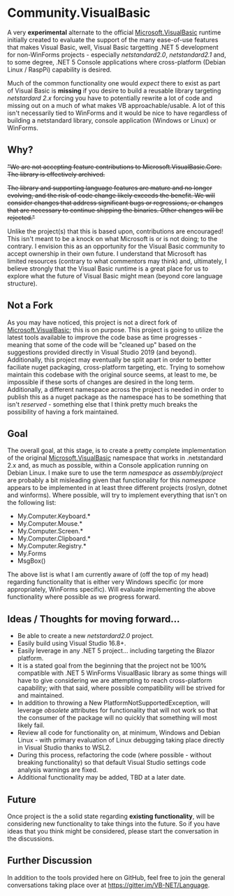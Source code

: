 # Community.VisualBasic

A very **experimental** alternate to the official [Microsoft.VisualBasic](https://github.com/dotnet/runtime/tree/master/src/libraries/Microsoft.VisualBasic.Core) runtime initially created to evaluate the support of the many ease-of-use features that makes Visual Basic, well, Visual Basic targetting .NET 5 development for non-WinForms projects - especially *netstandard2.0*, *netstandard2.1* and, to some degree, .NET 5 Console applications where cross-platform (Debian Linux / RaspPi) capability is desired.

Much of the common functionality one would *expect* there to exist as part of Visual Basic is **missing** if you desire to build a reusable library targeting *netstardard 2.x* forcing you have to potentially rewrite a lot of code and missing out on a much of what makes VB approachable/usable.  A lot of this isn't necessarily tied to WinForms and it would be nice to have regardless of building a netstandard library, console application (Windows or Linux) or WinForms.

## Why?

~~"We are not accepting feature contributions to Microsoft.VisualBasic.Core. The library is effectively archived.~~

~~The library and supporting language features are mature and no longer evolving, and the risk of code change likely exceeds the benefit. We will consider changes that address significant bugs or regressions, or changes that are necessary to continue shipping the binaries. Other changes will be rejected."~~

Unlike the project(s) that this is based upon, contributions are encouraged!  This isn't meant to be a knock on what Microsoft is or is not doing; to the contrary.  I envision this as an opportunity for the Visual Basic community to accept ownership in their own future.  I understand that Microsoft has limited resources (contrary to what commentors may think) and, ultimately, I believe strongly that the Visual Basic runtime is a great place for us to explore what the future of Visual Basic might mean (beyond core language structure).

## Not a Fork

As you may have noticed, this project is not a direct fork of [Microsoft.VisualBasic](https://github.com/dotnet/runtime/tree/master/src/libraries/Microsoft.VisualBasic.Core); this is on purpose.  This project is going to utilize the latest tools available to improve the code base as time progresses - meaning that some of the code will be "cleaned up" based on the suggestions provided directly in Visual Studio 2019 (and beyond).  Additionally, this project may eventually be split apart in order to better faciliate nuget packaging, cross-platform targeting, etc.  Trying to somehow maintain this codebase with the original source seems, at least to me, be impossible if these sorts of changes are desired in the long term.  Additionally, a different namespace across the project is needed in order to publish this as a nuget package as the namespace has to be something that isn't *reserved* - something else that I think pretty much breaks the possibility of having a fork maintained.

## Goal

The overall goal, at this stage, is to create a pretty complete implementation of the original [Microsoft.VisualBasic](https://github.com/dotnet/runtime/tree/master/src/libraries/Microsoft.VisualBasic.Core) namespace that works in .netstandard 2.x and, as much as possible, within a Console application running on Debian Linux.  I make sure to use the term *namespace* as *assembly*/*project* are probably a bit misleading given that functionality for this *namespace* appears to be implemented in at least three different projects (roslyn, dotnet and winforms).  Where possible, will try to implement everything that isn't on the following list:

- My.Computer.Keyboard.*
- My.Computer.Mouse.*
- My.Computer.Screen.*
- My.Computer.Clipboard.*
- My.Computer.Registry.*
- My.Forms
- MsgBox()

The above list is what I am currently aware of (off the top of my head) regarding functionality that is either very Windows specific (or more appropriately, WinForms specific).  Will evaluate implementing the above functionality where possible as we progress forward.

## Ideas / Thoughts for moving forward...

- Be able to create a new *netstardard2.0* project.  
- Easily build using Visual Studio 16.8+.  
- Easily leverage in any .NET 5 project... including targeting the Blazor platform.
- It is a stated goal from the beginning that the project not be 100% compatible with .NET 5 WinForms VisualBasic library as some things will have to give considering we are attempting to reach cross-platform capability; with that said, where possible compatibility will be strived for and maintained.
- In addition to throwing a New PlatformNotSupportedException, will leverage *obsolete* attributes for functionality that will not work so that the consumer of the package will no quickly that something will most likely fail.
- Review all code for functionality on, at minimum, Windows and Debian Linux - with primary evaluation of Linux debugging taking place directly in Visual Studio thanks to WSL2.  
- During this process, refactoring the code (where possible - without breaking functionality) so that default Visual Studio settings code analysis warnings are fixed. 
- Additional functionality may be added, TBD at a later date.

## Future

Once project is the a solid state regarding **existing functionality**, will be considering new functionality to take things into the future.  So if you have ideas that you think might be considered, please start the conversation in the discussions.

## Further Discussion

In addition to the tools provided here on GitHub, feel free to join the general conversations taking place over at https://gitter.im/VB-NET/Language.
